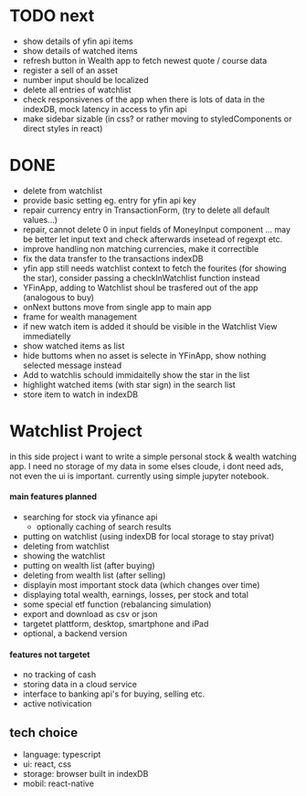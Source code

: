 # TODO next
- show details of yfin api items
- show details of watched items
- refresh button in Wealth app to fetch newest quote / course data
- register a sell of an asset
- number input should be localized
- delete all entries of watchlist
- check responsivenes of the app when there is lots of data in the indexDB, mock latency in access to yfin api
- make sidebar sizable (in css? or rather moving to styledComponents or direct styles in react)

# DONE
- delete from watchlist
- provide basic setting eg. entry for yfin api key
- repair currency entry in TransactionForm, (try to delete all default values...)
- repair, cannot delete 0 in input fields of MoneyInput component ... may be better let input text and check afterwards insetead of regexpt etc.
- improve handling non matching currencies, make it correctible
- fix the data transfer to the transactions indexDB
- yfin app still needs watchlist context to fetch the fourites (for showing the star), consider passing a checkInWatchlist function instead
- YFinApp, adding to Watchlist shoul be trasfered out of the app (analogous to buy)
- onNext buttons move from single app to main app
- frame for wealth management
- if new watch item is added it should be visible in the Watchlist View immediatelly
- show watched items as list
- hide buttoms when no asset is selecte in YFinApp, show nothing selected message instead
- Add to watchlis schould immidaitelly show the star in the list
- highlight watched items (with star sign) in the search list
- store item to watch in indexDB

# Watchlist Project

in this side project i want to write a simple personal stock & wealth watching app. I need no storage of my data in some elses cloude, i dont need ads, not even the ui is important. currently using simple jupyter notebook.

#### main features planned
- searching for stock via yfinance api
    - optionally caching of search results
- putting on watchlist (using indexDB for local storage to stay privat)
- deleting from watchlist
- showing the watchlist
- putting on wealth list (after buying)
- deleting from wealth list (after selling)
- displayin most important stock data (which changes over time)
- displaying total wealth, earnings, losses, per stock and total
- some special etf function (rebalancing simulation)
- export and download as csv or json
- targetet plattform, desktop, smartphone and iPad
- optional, a backend version 

#### features not targetet
- no tracking of cash
- storing data in a cloud service
- interface to banking api's for buying, selling etc.
- active notivication 


## tech choice
- language: typescript
- ui: react, css
- storage: browser built in indexDB
- mobil: react-native
